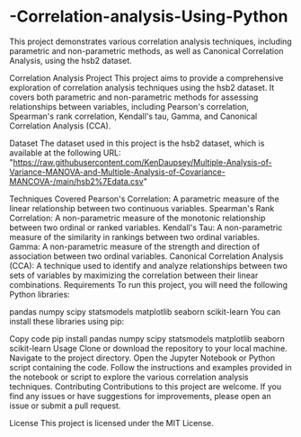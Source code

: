 # -Correlation-analysis-Using-Python
This project demonstrates various correlation analysis techniques, including parametric and non-parametric methods, as well as Canonical Correlation Analysis, using the hsb2 dataset.

Correlation Analysis Project
This project aims to provide a comprehensive exploration of correlation analysis techniques using the hsb2 dataset. It covers both parametric and non-parametric methods for assessing relationships between variables, including Pearson's correlation, Spearman's rank correlation, Kendall's tau, Gamma, and Canonical Correlation Analysis (CCA).

Dataset
The dataset used in this project is the hsb2 dataset, which is available at the following URL: "https://raw.githubusercontent.com/KenDaupsey/Multiple-Analysis-of-Variance-MANOVA-and-Multiple-Analysis-of-Covariance-MANCOVA-/main/hsb2%7Edata.csv"

Techniques Covered
Pearson's Correlation: A parametric measure of the linear relationship between two continuous variables.
Spearman's Rank Correlation: A non-parametric measure of the monotonic relationship between two ordinal or ranked variables.
Kendall's Tau: A non-parametric measure of the similarity in rankings between two ordinal variables.
Gamma: A non-parametric measure of the strength and direction of association between two ordinal variables.
Canonical Correlation Analysis (CCA): A technique used to identify and analyze relationships between two sets of variables by maximizing the correlation between their linear combinations.
Requirements
To run this project, you will need the following Python libraries:

pandas
numpy
scipy
statsmodels
matplotlib
seaborn
scikit-learn
You can install these libraries using pip:


Copy code
pip install pandas numpy scipy statsmodels matplotlib seaborn scikit-learn
Usage
Clone or download the repository to your local machine.
Navigate to the project directory.
Open the Jupyter Notebook or Python script containing the code.
Follow the instructions and examples provided in the notebook or script to explore the various correlation analysis techniques.
Contributing
Contributions to this project are welcome. If you find any issues or have suggestions for improvements, please open an issue or submit a pull request.

License
This project is licensed under the MIT License.
